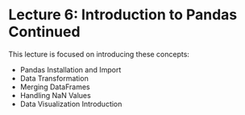 # Lecture 6: Introduction to Pandas Continued

This lecture is focused on introducing these concepts:
- Pandas Installation and Import
- Data Transformation
- Merging DataFrames
- Handling NaN Values
- Data Visualization Introduction
